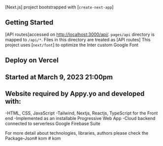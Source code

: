 [Next.js] project bootstrapped with [`create-next-app`]
## Getting Started
[API routes]accessed on [http://localhost:3000/api/](http://localhost:3000/api/).
`pages/api` directory is mapped to `/api/*`. Files in this directory are treated as [API routes]
This project uses [`next/font`] to optimize the Inter custom Google Font
## Deploy on Vercel

## Started at March 9, 2023 21:00pm
## Website required by Appy.yo and developed with:
-HTML, CSS, JavaScript
-Tailwind, Nextjs, Reactjs, TypeScript for the Front end
-Implemented as an installable Progressive Web App
-Cloud backend connected to serverless Google Firebase Suite

For more detail about technologies, libraries, authors please check the Package-Json#   k o m  
 #   k o m  
 